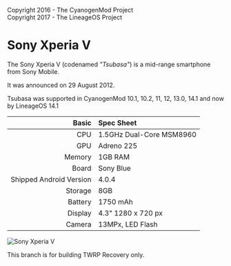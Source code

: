 Copyright 2016 - The CyanogenMod Project  
Copyright 2017 - The LineageOS Project  

Sony Xperia V
=============

The Sony Xperia V (codenamed _"Tsubasa"_) is a mid-range smartphone from Sony Mobile.

It was announced on 29 August 2012.

Tsubasa was supported in CyanogenMod 10.1, 10.2, 11, 12, 13.0, 14.1 and now by LineageOS 14.1

Basic   | Spec Sheet
-------:|:-------------------------
CPU     | 1.5GHz Dual-Core MSM8960
GPU     | Adreno 225
Memory  | 1GB RAM
Board   | Sony Blue
Shipped Android Version | 4.0.4
Storage | 8GB
Battery | 1750 mAh
Display | 4.3" 1280 x 720 px
Camera  | 13MPx, LED Flash

![Sony Xperia V](http://cdn2.gsmarena.com/vv/pics/sony/sony-xperia-v.jpg "Sony Xperia V in black")

This branch is for building TWRP Recovery only.
